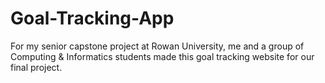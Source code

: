 # Goal-Tracking-App
For my senior capstone project at Rowan University, me and a group of Computing &amp; Informatics students made this goal tracking website for our final project.
